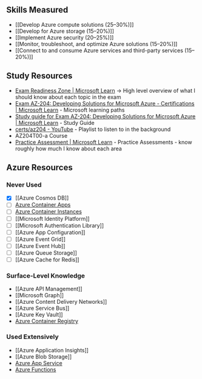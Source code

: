 ## Skills Measured
- [[Develop Azure compute solutions (25–30%)]]
- [[Develop for Azure storage (15–20%)]]
- [[Implement Azure security (20–25%)]]
- [[Monitor, troubleshoot, and optimize Azure solutions (15–20%)]]
- [[Connect to and consume Azure services and third-party services (15–20%)]]
## Study Resources
- [Exam Readiness Zone | Microsoft Learn](https://learn.microsoft.com/en-us/shows/exam-readiness-zone/?terms=az-204) -> High level overview of what I should know about each topic in the exam
- [Exam AZ-204: Developing Solutions for Microsoft Azure - Certifications | Microsoft Learn](https://learn.microsoft.com/en-us/credentials/certifications/exams/az-204/) - Microsoft learning paths
- [Study guide for Exam AZ-204: Developing Solutions for Microsoft Azure | Microsoft Learn](https://learn.microsoft.com/en-us/credentials/certifications/resources/study-guides/az-204) - Study Guide
- [certs/az204 - YouTube](https://www.youtube.com/playlist?list=PLXaF2fWDyiZBPJVfLNBYvD4LbHNinftQI) - Playlist to listen to in the background
- AZ204T00-a Course
- [Practice Assessment | Microsoft Learn](https://learn.microsoft.com/en-us/credentials/certifications/exams/az-204/practice/assessment?assessment-type=practice&assessmentId=35) - Practice Assessments - know roughly how much I know about each area
## Azure Resources
### Never Used
- [x] [[Azure Cosmos DB]]
- [ ] [Azure Container Apps](Azure%20Container%20Apps)
- [ ] [Azure Container Instances](Azure%20Container%20Instances.md)
- [ ] [[Microsoft Identity Platform]]
- [ ] [[Microsoft Authentication Library]]
- [ ] [[Azure App Configuration]]
- [ ] [[Azure Event Grid]]
- [ ] [[Azure Event Hub]]
- [ ] [[Azure Queue Storage]]
- [ ] [[Azure Cache for Redis]]
### Surface-Level Knowledge
- [[Azure API Management]]
- [[Microsoft Graph]]
- [[Azure Content Delivery Networks]]
- [[Azure Service Bus]]
- [[Azure Key Vault]]
- [Azure Container Registry](Azure%20Container%20Registry)
### Used Extensively
- [[Azure Application Insights]]
- [[Azure Blob Storage]]
- [Azure App Service](Azure%20App%20Service)
- [Azure Functions](Azure%20Functions)
